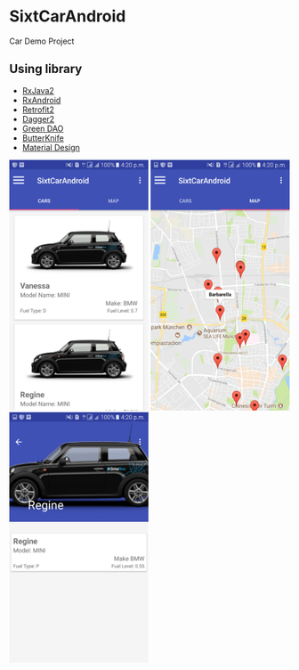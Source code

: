 # SixtCarAndroid
Car Demo Project
## Using library

- [RxJava2](https://github.com/ReactiveX/RxJava)
- [RxAndroid](https://github.com/ReactiveX/RxAndroid)
- [Retrofit2](https://github.com/square/retrofit)
- [Dagger2](https://github.com/google/dagger)
- [Green DAO](http://greenrobot.org/greendao/)
- [ButterKnife](https://github.com/JakeWharton/butterknife)
- [Material Design](https://material.io/)

<img src="https://github.com/sunil676/SixtCarAndroid/blob/master/Screenshot_20170902-162008.png" width="250" height="450"/>
<img src="https://github.com/sunil676/SixtCarAndroid/blob/master/Screenshot_20170902-162021.png" width="250" height="450"/>
<img src="https://github.com/sunil676/SixtCarAndroid/blob/master/Screenshot_20170902-162033.png" width="250" height="450"/>

